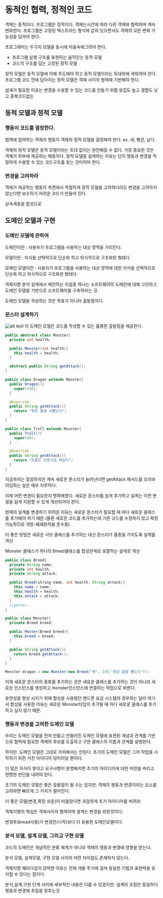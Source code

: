 # 동적인 협력, 정적인 코드

객체는 동적이다. 프로그램은 정적이다. 객체는시간에 따라 다른 객체와 협력하며 계속 변화한다. 프로그램은 고정된 텍스트라는 형식에 갇혀 있으면서도 객체의 모든 변화 가능성을 담아야 한다.

프로그래머는 두가지 모델을 동시에 마음속에그려야 한다.

-   프로그램 실행 구조를 표현하는 움직인는 동적 모델
-   코드의 구조를 담는 고정된 정적 모델

정적 모델은 동적 모델에 의해 주도돼야 하고 동적 모델이라는 토대위에 세워져야 한다. 프로그램 코드 안에 담아지는 정적 모델은 객체 사이의 협력에 기반해야 한다.

설계가 필요한 이유는 변경을 수용할 수 있는 코드를 만들기 위함 응집도 높고 결합도 낮고 중복코드없는

## 동적 모델과 정적 모델

### 행동이 코드를 결정한다.

협력에 참여하는 객체의 행동이 객체의 정적 모델을 결정해야 한다.
ex. 새, 펭귄, 날다.

객체의 정적 모델은 동적 모델이라는 토대 없이는 완전해질 수 없다. 가장 중요한 것은 객체가 외부에 제공하는 해동이다. 정적 모델을 설계하는 이유는 단지 행동과 변경을 적절하게 수용할 수 있는 코드구조를 찾는 것이어야 한다.

### 변경을 고려하라

객체가 제공하는 행동의 측면에서 적절하게 정적 모델을 고려하더라도 변경을 고려하지 않는다면 보수하기 어려운 코드가 만들어 진다.

상속계층을 합성으로

## 도메인 모델과 구현

### 도메인 모델에 관하여

도메인이란 : 사용자가 프로그램을 사용하는 대상 영역을 가리킨다.

모델이란 : 지식을 선택적으로 단순화 하고 의식적으로 구조화한 형태다

모메인 모델이란 : 사용자가 프로그램을 사용하는 대상 영역에 대한 지식을 선택적으로 단순화 하고 의식적으로 구조화한 형태다.

객체지향 분석 설계에서 제안하는 지침중 하나는 소프트웨어의 도메인에 대해 고민하고 도메인 모델을 기반으로 소프트웨어를 구축하라는 것.

도메인 모델을 작성하는 것은 목표가 아니라 출발점이다.

### 몬스터 설계하기

![alt text](image/c.5.jpg)
이 도메인 모델은 코드를 작성할 수 있는 휼룡한 출발점을 제공한다.

```java
public abstract class Monster{
  private int health;

  public Monster(int health){
    this.health = health;
  }

  abstract public String getAttack();
}

public class Dragon extends Monster{
  public Dragon(){
    super(230);
  }

  @Override
  public String getAttack(){
    return "용은 불을 내뿜는다";
  }
}

public class Troll extends Monster{
  public Troll(){
    super(48);
  }

  @Override
  public String getAttack(){
    return "트롤은 곤봉으로 때린다";
  }
}
```

지금까지는 깔끔하지만 계속 새로운 몬스터가 늘어난다면 getAttack 메서드를 오러바이딩하는 일은 매우 지루하다.

이제 어떤 변경이 필요한지 명확해졌다. 새로운 몬스터를 쉽게 추가하고 설계는 이런 변경을 쉽게 지원할 수 있게 개선되어야 한다.

현재의 설계를 변경하기 어려운 이유는 새로운 몬스터가 필요할 때 마다 새로운 클래스를 추가해야 하기 때문.(물론 새로운 코드를 추가하는데 기존 코드를 수정하지 않고 확장 가능하므로 개방-폐쇄원칙을 준수중)

더 좋은 방법은 새로운 서브 클래스를 추가하는 대신 몬스터가 품종을 가지도록 설계를 개선

Monster 클래스가 하나의 Breed클래스를 합성관계로 포함하는 설계로 개선

```java
public class Breed{
  private String name;
  private int health;
  private String attack;

  public Breed(string name, int health, String attack){
    this.name = name;
    this.health = health;
    this.attack = attack;
  }
  //getter..
}

public class Monster{
  private Breed breed;

  public Moster(Breed breed){
    this.breed = breed;
  }

  public String getAttack(){
    return breed.getAttack();
  }
}

Monster dragon = new Monster(new Breed("용", 230,"용은 불을 뿜는다"));
```

이제 새로운 몬스터의 종류를 추가하는 것은 새로운 클래스를 추가하는 것이 아니라 새로운 인스턴스를 생성하고 monster인스턴스에 연결하는 작업으로 바뀐다.

유연성을 향상 시키기 위해 합성을 사용했던 핸드폰 요금 시스템의 경우와는 달리 여기서 합성을 사용한 이유는 새로운 Monster타입이 추가될 때 마다 새로운 클래스를 추가하고 싶지 않기 때문.

### 행동과 변경을 고려한 도메인 모델

우리는 도메인 모델을 먼저 만들고 만들어진 도메인 모델에 표현된 개념과 관계를 기반으로 협력에 필요한 객체의 후보를 도출하고 구현 클래스의 이름과 관계를 설명한다.

하지만. 도메인 모델은 그대로 카피해서는 안된다. 초기의 도메인 모델은 그저 작업을 시작하기 위한 거친 아이디어 덩어리일 뿐이다.

더 많은 지식이 쌓이고 요구사항이 분명해지면 초기의 아이디어에 대한 미련을 버리고 현명한 판단을 내려야 한다.

초기의 도메인 모델은 좋은 출발점이 될 수는 있지만. 객체의 행동과 변경이라는 요소를 고려하면 빠르게 그 가치가 떨어진다.

더 좋은 모델(변경,확장 쉬운)이 떠올랐다면 과감하게 초기 아이디어를 버려라

객체지향의 핵심은 객체사이의 협력이며 셜계는 변경을 위한것이다.

변경후(bread사용)가 변경전(시작)보다 더 유용한 도메인모델이다.

### 분석 모델, 설계 모델, 그리고 구현 모델

코드의 도메인은 개념적인 분류 체계가 아니라 객체의 행동과 변경에 영향을 받는다.

분석 모델, 설계모델, 구현 모델 사이의 어떤 차이점도 존재하지 않는다.

객체지향 패러다임이 강력한 이유는 전체 개발 주기에 걸쳐 동일한 기법과 표현력을 유지할 수 있다는 점이다.

분석,설계,구현 단계 사이에 세부적인 내용은 다를 수 있겠지만. 설계의 초점은 동일하다 행동과 변경에 초점을 맞추는것
